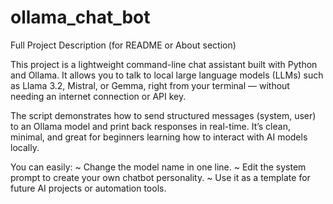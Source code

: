 # ollama_chat_bot
Full Project Description (for README or About section)

This project is a lightweight command-line chat assistant built with Python and Ollama.
It allows you to talk to local large language models (LLMs) such as Llama 3.2, Mistral, or Gemma, right from your terminal — without needing an internet connection or API key.

The script demonstrates how to send structured messages (system, user) to an Ollama model and print back responses in real-time. It’s clean, minimal, and great for beginners learning how to interact with AI models locally.

You can easily:
~ Change the model name in one line.
~ Edit the system prompt to create your own chatbot personality.
~ Use it as a template for future AI projects or automation tools.
